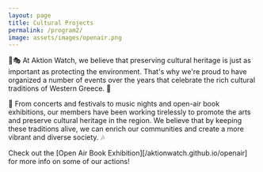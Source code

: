 ```yaml
---
layout: page
title: Cultural Projects
permalink: /program2/
image: assets/images/openair.png
---
```

🐾🎭 At Aktion Watch, we believe that preserving cultural heritage is just as important as protecting the environment. That's why we're proud to have organized a number of events over the years that celebrate the rich cultural traditions of Western Greece. 🎨

🎵 From concerts and festivals to music nights and open-air book exhibitions, our members have been working tirelessly to promote the arts and preserve cultural heritage in the region. We believe that by keeping these traditions alive, we can enrich our communities and create a more vibrant and diverse society. 🎶

Check out the [Open Air Book Exhibition][/aktionwatch.github.io/openair] for more info on  some of our actions!

